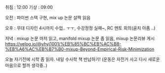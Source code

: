 취침 : 12:00
기상 : 09:00  
  
오전 : 파이썬 스택 구현, mix up 논문 살짝 읽음  

오후 : 무대 디자인 4시까지 수업.. ㅜㅜ, 수강정정 실패~, RC 멘토 회의(골치 아픔 ..)
  
저녁 : mixup 논문 마저 읽고, manifold mixup 논문 좀 읽음,
mixup 논문리뷰 게시 https://velog.io/@yhyj1001/%EB%85%BC%EB%AC%B8-%EB%A6%AC%EB%B7%B0-mixup-Beyond-Empirical-Risk-Minimization

오늘 자기전에 시학 좀 읽자. 내일 수사학 책 반납하기! (운동은 자전거 사고 다시 새로운 마음으로 할까 생각중..)
